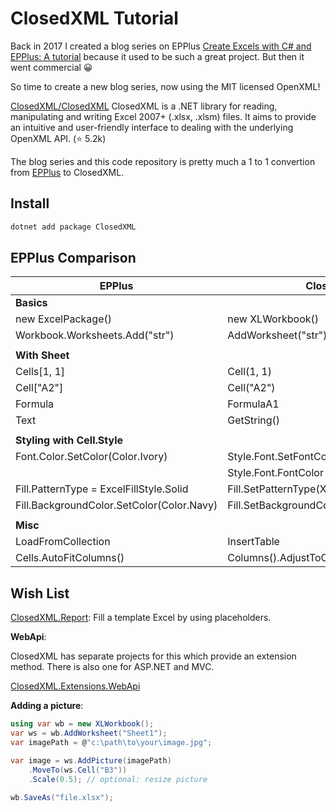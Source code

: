 ClosedXML Tutorial
==================

Back in 2017 I created a blog series on EPPlus
[Create Excels with C# and EPPlus: A tutorial](https://itenium.be/blog/dotnet/create-xlsx-excel-with-epplus-csharp/)
because it used to be such a great project. But then it went commercial 😀

So time to create a new blog series, now using the MIT licensed OpenXML!

[ClosedXML/ClosedXML](https://github.com/ClosedXML/ClosedXML) ClosedXML is a .NET library for reading, manipulating and writing Excel 2007+ (.xlsx, .xlsm) files. It aims to provide an intuitive and user-friendly interface to dealing with the underlying OpenXML API. (⭐ 5.2k)

The blog series and this code repository is pretty much a
1 to 1 convertion from [EPPlus](https://github.com/itenium-be/EPPlusTutorial)
to ClosedXML.


## Install

```sh
dotnet add package ClosedXML
```


EPPlus Comparison
-----------------

| EPPlus                           | ClosedXML                     |
|----------------------------------|-------------------------------|
| **Basics**
| new ExcelPackage()               | new XLWorkbook()
| Workbook.Worksheets.Add("str")   | AddWorksheet("str")
|                                  |
| **With Sheet**                   |
| Cells[1, 1]                      | Cell(1, 1)
| Cell["A2"]                       | Cell("A2")
| Formula                          | FormulaA1
| Text                             | GetString()
|                                  |
| **Styling with Cell.Style**
| Font.Color.SetColor(Color.Ivory)          | Style.Font.SetFontColor(XLColor.Ivory)
|                                           | Style.Font.FontColor = XLColor.Ivory
| Fill.PatternType = ExcelFillStyle.Solid   | Fill.SetPatternType(XLFillPatternValues.Solid)
| Fill.BackgroundColor.SetColor(Color.Navy) | Fill.SetBackgroundColor(XLColor.Navy)
|                                  |
| **Misc**                         |
| LoadFromCollection               | InsertTable
| Cells.AutoFitColumns()           | Columns().AdjustToContents()


Wish List
---------

[ClosedXML.Report](https://github.com/ClosedXML/ClosedXML.Report): Fill a template Excel by using placeholders.

**WebApi**:  

ClosedXML has separate projects for this which provide an extension method.
There is also one for ASP.NET and MVC.

[ClosedXML.Extensions.WebApi](https://github.com/ClosedXML/ClosedXML.Extensions.WebApi)


**Adding a picture**:  

```c#
using var wb = new XLWorkbook();
var ws = wb.AddWorksheet("Sheet1");
var imagePath = @"c:\path\to\your\image.jpg";

var image = ws.AddPicture(imagePath)
    .MoveTo(ws.Cell("B3"))
    .Scale(0.5); // optional: resize picture
      
wb.SaveAs("file.xlsx");
```

